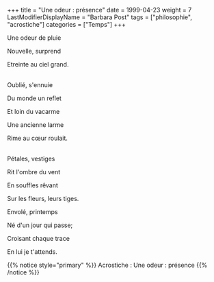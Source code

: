 +++
title = "Une odeur : présence"
date = 1999-04-23
weight = 7
LastModifierDisplayName = "Barbara Post"
tags = ["philosophie", "acrostiche"]
categories = ["Temps"]
+++

Une odeur de pluie

Nouvelle, surprend

Etreinte au ciel grand.

 \
Oublié, s'ennuie

Du monde un reflet

Et loin du vacarme

Une ancienne larme

Rime au cœur roulait.

 \
Pétales, vestiges

Rit l'ombre du vent

En souffles rêvant

Sur les fleurs, leurs tiges.

Envolé, printemps

Né d'un jour qui passe;

Croisant chaque trace

En lui je t'attends.

{{% notice style="primary" %}}
Acrostiche : Une odeur : présence
{{% /notice %}}
